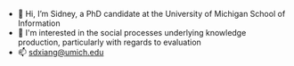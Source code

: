 - 👋 Hi, I’m Sidney, a PhD candidate at the University of Michigan School of Information
- 🧠 I'm interested in the social processes underlying knowledge production, particularly with regards to evaluation
- 📫 sdxiang@umich.edu

<!---
sdxiang/sdxiang is a ✨ special ✨ repository because its `README.md` (this file) appears on your GitHub profile.
You can click the Preview link to take a look at your changes.
--->
